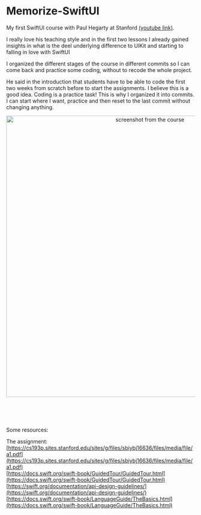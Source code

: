 # Memorize-SwiftUI

My first SwiftUI course with Paul Hegarty at Stanford [(youtube link)](https://youtu.be/jbtqIBpUG7g).

I really love his teaching style and in the first two lessons I already gained insights in what is the deel underlying difference to UIKit and starting to falling in love with SwiftUI

I organized the different stages of the course in different commits so I can come back and practice some coding, without to recode the whole project.

He said in the introduction that students have to be able to code the first two weeks from scratch before to start the assignments. I believe this is a good idea. Coding is a practice task! This is why I organized it into commits. I can start where I want, practice and then reset to the last commit without changing anything.

<p align="center">
<img src="https://multitudes.github.io/images/startingSwiftUI.png" width="750"  title="screenshot from the course">&nbsp;&nbsp;&nbsp;&nbsp;&nbsp;
 </p>
<br></br>

Some resources:  

The assignment: [https://cs193p.sites.stanford.edu/sites/g/files/sbiybj16636/files/media/file/a1.pdf](https://cs193p.sites.stanford.edu/sites/g/files/sbiybj16636/files/media/file/a1.pdf)  
[https://docs.swift.org/swift-book/GuidedTour/GuidedTour.html](https://docs.swift.org/swift-book/GuidedTour/GuidedTour.html)  
[https://swift.org/documentation/api-design-guidelines/](https://swift.org/documentation/api-design-guidelines/)  
[https://docs.swift.org/swift-book/LanguageGuide/TheBasics.html](https://docs.swift.org/swift-book/LanguageGuide/TheBasics.html)  
